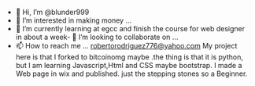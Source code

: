 - 👋 Hi, I’m @blunder999
- 👀 I’m interested in making money ...
- 🌱 I’m currently learning at egcc and finish the course for web designer in about a week- 💞️ I’m looking to collaborate on ...
- 📫 How to reach me ... robertorodriguez776@yahoo.com
My project here is that I forked to bitcoinomg maybe .the thing is that it is python, but I am learning Javascript,Html and CSS
maybe bootstrap. I made a Web page in wix and published. just the stepping stones so a Beginner.  

<!---
blunder999/blunder999 is a ✨ special ✨ repository because its `README.md` (this file) appears on your GitHub profile.
You can click the Preview link to take a look at your changes.
--->
